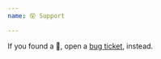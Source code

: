 ```yaml
---
name: 😵 Support

---
```


If you found a :bug:, open a [bug ticket](https://github.com/iLib-js/iLib/issues), instead.
